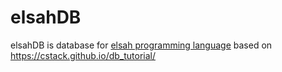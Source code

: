 # elsahDB

elsahDB is database for [elsah programming language](https://github.com/imamfahrezi/elsah-programming-language) based on https://cstack.github.io/db_tutorial/
